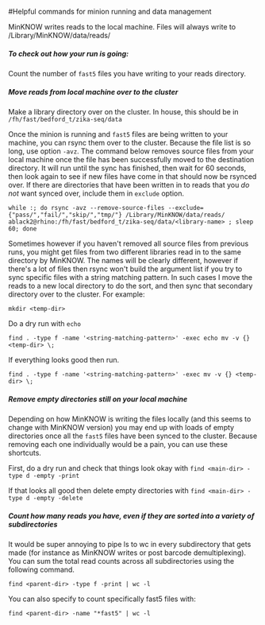 #Helpful commands for minion running and data management

MinKNOW writes reads to the local machine. Files will always write to /Library/MinKNOW/data/reads/

##### To check out how your run is going:

Count the number of `fast5` files you have writing to your reads directory.

##### Move reads from local machine over to the cluster

Make a library directory over on the cluster. In house, this should be in `/fh/fast/bedford_t/zika-seq/data`

Once the minion is running and `fast5` files are being written to your machine, you can rsync them over to the cluster. Because the file list is so long, use option `-avz`. The command below removes source files from your local machine once the file has been successfully moved to the destination directory. It will run until the sync has finished, then wait for 60 seconds, then look again to see if new files have come in that should now be rsynced over. If there are directories that have been written in to reads that you _do not_ want synced over, include them in `exclude` option.

    while :; do rsync -avz --remove-source-files --exclude={"pass/","fail/","skip/","tmp/"} /Library/MinKNOW/data/reads/ ablack2@rhino:/fh/fast/bedford_t/zika-seq/data/<library-name> ; sleep 60; done

Sometimes however if you haven't removed all source files from previous runs, you might get files from two different libraries read in to the same directory by MinKNOW. The names will be clearly different, however if there's a lot of files then rsync won't build the argument list if you try to sync specific files with a string matching pattern. In such cases I move the reads to a new local directory to do the sort, and then sync that secondary directory over to the cluster. For example:

`mkdir <temp-dir>`

Do a dry run with `echo`

`find . -type f -name '<string-matching-pattern>' -exec echo mv -v {} <temp-dir> \;`

If everything looks good then run.

`find . -type f -name '<string-matching-pattern>' -exec mv -v {} <temp-dir> \;`

##### Remove empty directories still on your local machine

Depending on how MinKNOW is writing the files locally (and this seems to change with MinKNOW version) you may end up with loads of empty directories once all the `fast5` files have been synced to the cluster. Because removing each one individually would be a pain, you can use these shortcuts.

First, do a dry run and check that things look okay with `find <main-dir> -type d -empty -print`

If that looks all good then delete empty directories with `find <main-dir> -type d -empty -delete`

##### Count how many reads you have, even if they are sorted into a variety of subdirectories

It would be super annoying to pipe ls to wc in every subdirectory that gets made (for instance as MinKNOW writes or post barcode demultiplexing). You can sum the total read counts across all subdirectories using the following command.

`find <parent-dir> -type f -print | wc -l`

You can also specify to count specifically fast5 files with:

`find <parent-dir> -name "*fast5" | wc -l`
